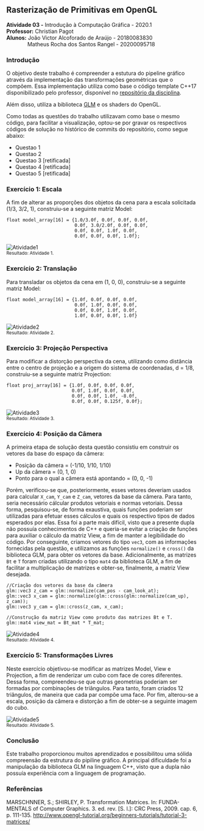 ## Rasterização de Primitivas em OpenGL

**Atividade 03 -** Introdução à Computação Gráfica - 2020.1 <br />
**Professor:** Christian Pagot <br />
**Alunos:**  João Victor Alcoforado de Araújo - 20180083830 <br />
&nbsp; &nbsp; &nbsp; &nbsp; &nbsp; &nbsp; &nbsp; Matheus Rocha dos Santos Rangel - 20200095718 <br />

### Introdução
O objetivo deste trabalho é compreender a estutura do pipeline gráfico através da implementação das transformações geométricas que o compõem. Essa implementação utiliza como base o código template C++17 disponibilizado pelo professor, disponível no <a href="https://github.com/capagot/icg/tree/master/03_transformations">repositório da disciplina</a>.

Além disso, utiliza a biblioteca <a href="https://glm.g-truc.net/0.9.9/index.html">GLM</a> e os shaders do OpenGL.

Como todas as questões do trabalho utilizavam como base o mesmo código, para facilitar a visualização, optou-se por gravar os respectivos códigos de solução no histórico de commits do repositório, como segue abaixo:

* Questao 1
* Questao 2
* Questao 3 [retificada]
* Questao 4 [retificada]
* Questao 5 [retificada]

###  Exercício 1: Escala

A fim de alterar as proporções dos objetos da cena para a escala solicitada (1/3, 3/2, 1), construiu-se a seguinte matriz Model:

```
float model_array[16] = {1.0/3.0f, 0.0f, 0.0f, 0.0f,
                         0.0f, 3.0/2.0f, 0.0f, 0.0f,
                         0.0f, 0.0f, 1.0f, 0.0f,
                         0.0f, 0.0f, 0.0f, 1.0f};
```

![Atividade1](https://github.com/joaovictor42/ICG/blob/main/images/Atividade_1.png?raw=true)<br/>
<sub>Resultado: Atividade 1.<sub>
    
###  Exercício 2: Translação

Para transladar os objetos da cena em (1, 0, 0), construiu-se a seguinte matriz Model:

```
float model_array[16] = {1.0f, 0.0f, 0.0f, 0.0f,
                         0.0f, 1.0f, 0.0f, 0.0f,
                         0.0f, 0.0f, 1.0f, 0.0f,
                         1.0f, 0.0f, 0.0f, 1.0f}
```

![Atividade2](https://github.com/joaovictor42/ICG/blob/main/images/Atividade_2.png?raw=true)<br/>
<sub>Resultado: Atividade 2.<sub>

###  Exercício 3: Projeção Perspectiva

Para modificar a distorção perspectiva da cena, utilizando como distância entre o centro de projeção e a origem do sistema de coordenadas, d = 1/8, construiu-se a seguinte matriz Projection: 
```
float proj_array[16] = {1.0f, 0.0f, 0.0f, 0.0f,
                        0.0f, 1.0f, 0.0f, 0.0f,
                        0.0f, 0.0f, 1.0f, -8.0f,
                        0.0f, 0.0f, 0.125f, 0.0f};
```

![Atividade3](https://github.com/joaovictor42/ICG/blob/main/images/Atividade_3.png?raw=true)<br/>
<sub>Resultado: Atividade 3.<sub>

###  Exercício 4: Posição da Câmera

A primeira etapa de solução desta questão consistiu em construir os vetores da base do espaço da câmera:
* Posição da câmera = (-1/10, 1/10, 1/10)
* Up da câmera = (0, 1, 0)
* Ponto para o qual a câmera está apontando = (0, 0, -1)

Porém, verificou-se que, posteriormente, esses vetores deveriam usados para calcular `X_cam`, `Y_cam` e `Z_cam`, vetores da base da câmera.
Para tanto, seria necessário cálcular produtos vetoriais e normas vetoriais. Dessa forma, pesquisou-se, de forma exaustiva, quais funções poderiam ser utilizadas para efetuar esses cálculos e quais os respectivo tipos de dados esperados por elas. Essa foi a parte mais difícil, visto que a presente dupla não possuía conhecimentos de C++ e queria-se evitar a criação de funções para auxiliar o cálculo da matriz View, a fim de manter a legibilidade do código. Por conseguinte, criamos vetores do tipo `vec3`, com as informações fornecidas pela questão, e utilizamos as funções `normalize()` e `cross()` da biblioteca GLM, para obter os vetores da base. Adicionalmente, as matrizes `Bt` e `T` foram criadas utilizando o tipo `mat4` da biblioteca GLM, a fim de facilitar a multiplicação de matrizes e obter-se, finalmente, a matriz View desejada.

```
//Criação dos vetores da base da câmera
glm::vec3 z_cam = glm::normalize(cam_pos - cam_look_at);
glm::vec3 x_cam = glm::normalize(glm::cross(glm::normalize(cam_up), z_cam));
glm::vec3 y_cam = glm::cross(z_cam, x_cam);
```

```
//Construção da matriz View como produto das matrizes Bt e T.
glm::mat4 view_mat = Bt_mat * T_mat;
```

![Atividade4](https://github.com/joaovictor42/ICG/blob/main/images/Atividade_4.png?raw=true)<br/>
<sub>Resultado: Atividade 4.<sub>

###  Exercício 5: Transformações Livres

Neste exercício objetivou-se modificar as matrizes Model, View e Projection, a fim de renderizar um cubo com face de cores diferentes. 
Dessa forma, compreendeu-se que outras geometrias poderiam ser formadas por combinações de triângulos. Para tanto, foram criados 12 triângulos, de maneira que
cada par compõe uma face. Por fim, alterou-se a escala, posição da câmera e distorção a fim de obter-se a seguinte imagem do cubo.

![Atividade5](https://github.com/joaovictor42/ICG/blob/main/images/Atividade_5.png?raw=true)<br/>
<sub>Resultado: Atividade 5.<sub>

### Conclusão

Este trabalho proporcionou muitos aprendizados e possibilitou uma sólida compreensão da estrutura do pipiline gráfico. 
A principal dificuldade foi a manipulação da biblioteca GLM na linguagem C++, visto que a dupla não possuía experiência com a linguagem de programação.

### Referências
MARSCHNNER, S.; SHIRLEY, P. Transformation  Matrices. In: FUNDA-MENTALS of Computer Graphics. 3. ed. rev. [S. l.]: CRC Press, 2009. cap. 6, p. 111-135.
http://www.opengl-tutorial.org/beginners-tutorials/tutorial-3-matrices/
